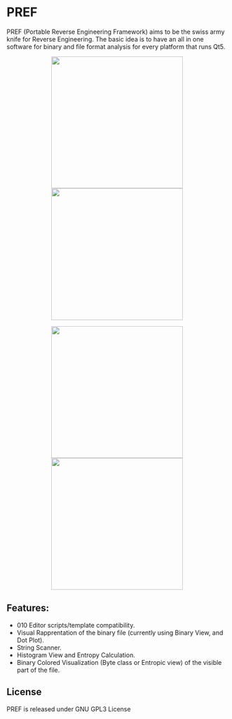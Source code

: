 PREF
====

PREF (Portable Reverse Engineering Framework) aims to be the swiss army knife for Reverse Engineering.
The basic idea is to have an all in one software for binary and file format analysis for every platform that runs Qt5.

<p align="center">
<img height="300" src="https://github.com/PREF/PREF/blob/master/Screenshots/001.jpg?raw=true">
<img height="300" src="https://github.com/PREF/PREF/blob/master/Screenshots/002.jpg?raw=true">
</p>
<p align="center">
<img height="300" src="https://github.com/PREF/PREF/blob/master/Screenshots/003.jpg?raw=true">
<img height="300" src="https://github.com/PREF/PREF/blob/master/Screenshots/004.jpg?raw=true">
</p>

Features:
-----
- 010 Editor scripts/template compatibility.
- Visual Rapprentation of the binary file (currently using Binary View, and Dot Plot).
- String Scanner.
- Histogram View and Entropy Calculation.
- Binary Colored Visualization (Byte class or Entropic view) of the visible part of the file.

License
-----
PREF is released under GNU GPL3 License
